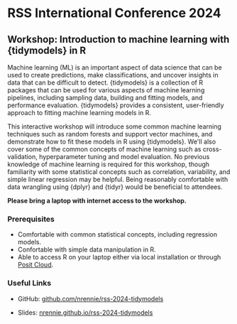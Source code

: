 # RSS International Conference 2024

## Workshop: Introduction to machine learning with {tidymodels} in R

Machine learning (ML) is an important aspect of data science that can be used to create predictions, make classifications, and uncover insights in data that can be difficult to detect. {tidymodels} is a collection of R packages that can be used for various aspects of machine learning pipelines, including sampling data, building and fitting models, and performance evaluation. {tidymodels} provides a consistent, user-friendly approach to fitting machine learning models in R.

This interactive workshop will introduce some common machine learning techniques such as random forests and support vector machines, and demonstrate how to fit these models in R using {tidymodels}. We'll also cover some of the common concepts of machine learning such as cross-validation, hyperparameter tuning and model evaluation. No previous knowledge of machine learning is required for this workshop, though familiarity with some statistical concepts such as correlation, variability, and simple linear regression may be helpful. Being reasonably comfortable with data wrangling using {dplyr} and {tidyr} would be beneficial to attendees.

**Please bring a laptop with internet access to the workshop.**

### Prerequisites

* Comfortable with common statistical concepts, including regression models.
* Confortable with simple data manipulation in R.
* Able to access R on your laptop either via local installation or through [Posit Cloud](https://posit.cloud/).

### Useful Links

* GitHub: [github.com/nrennie/rss-2024-tidymodels](https://github.com/nrennie/rss-2024-tidymodels)

* Slides: [nrennie.github.io/rss-2024-tidymodels](https://nrennie.github.io/rss-2024-tidymodels)
